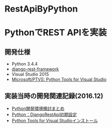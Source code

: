 # RestApiByPython

# PythonでREST APIを実装

## 開発仕様
- Python 3.4.4
- [django-rest-framework](http://www.django-rest-framework.org/)
- Visual Studio 2015
- [Microsoft/PTVS: Python Tools for Visual Studio](https://github.com/Microsoft/PTVS)

## 実装当時の開発関連記録(2016.12)
- [Python開発環境検討まとめ](http://pie001.hatenablog.com/entry/2016/12/28/173903)
- [Python：DjangoRestApi初期設定](http://pie001.hatenablog.com/entry/2016/12/28/225423)
- [Python Tools for Visual Studioインストール](http://pie001.hatenablog.com/entry/2016/12/28/220250)
